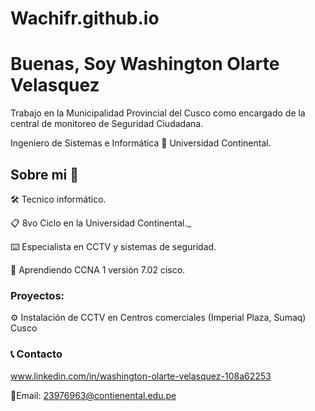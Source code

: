 # Wachifr.github.io
# Buenas, Soy Washington Olarte Velasquez

Trabajo en la Municipalidad Provincial del Cusco como encargado de la central de monitoreo de Seguridad Ciudadana.

Ingeniero de Sistemas e Informática 📌 Universidad Continental.

## Sobre mi 🚀

🛠 Tecnico informático.

📋 8vo Ciclo en la Universidad Continental._

⌨️ Especialista en CCTV y sistemas de seguridad.

📖 Aprendiendo CCNA 1 versión 7.02 cisco.
    

### Proyectos: 

⚙️ Instalación de CCTV en Centros comerciales (Imperial Plaza, Sumaq) Cusco 

### 📞 Contacto

www.linkedin.com/in/washington-olarte-velasquez-108a62253

📧Email: 23976963@contienental.edu.pe



